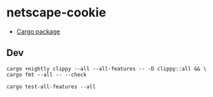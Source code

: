 # netscape-cookie

* [Cargo package](https://crates.io/crates/netscape-cookie)

## Dev

```
cargo +nightly clippy --all --all-features -- -D clippy::all && \
cargo fmt --all -- --check
```

```
cargo test-all-features --all
```
